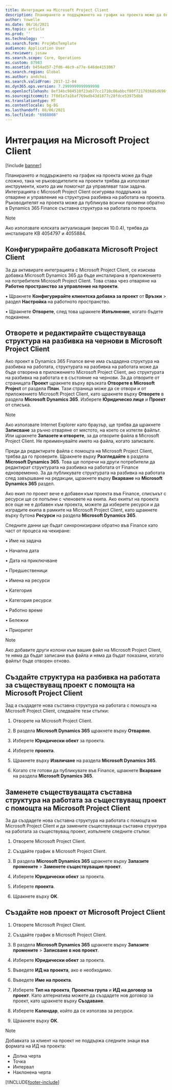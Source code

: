 ```yaml
---
title: Интеграция на Microsoft Project Client
description: Планирането и поддържането на график на проекта може да бъде сложно, така че ръководителите на проекти трябва да използват инструменти, които да им помогнат да управляват тази задача. Интеграцията с Microsoft Project Client осигурява поддръжка за отваряне и управление на структурна разбивка на работата на проекта.
author: Yowelle
ms.date: 06/16/2021
ms.topic: article
ms.prod: ''
ms.technology: ''
ms.search.form: ProjWbsTemplate
audience: Application User
ms.reviewer: josaw
ms.search.scope: Core, Operations
ms.custom: 87983
ms.assetid: b454ad57-2fd6-46c9-a77e-646de4153067
ms.search.region: Global
ms.author: andchoi
ms.search.validFrom: 2017-12-04
ms.dyn365.ops.version: 7.2999999999999998
ms.openlocfilehash: 8ef34bc984510f23ab77cc1710c06abbcf80f721703685d696fea28eeaddd732
ms.sourcegitcommit: 7f8d1e7a16af769adb43d1877c28fdce53975db8
ms.translationtype: MT
ms.contentlocale: bg-BG
ms.lasthandoff: 08/06/2021
ms.locfileid: "6988008"
---
```

# <a name="microsoft-project-client-integration"></a>Интеграция на Microsoft Project Client

[!include [banner](../includes/banner.md)]

Планирането и поддържането на график на проекта може да бъде сложно, така че ръководителите на проекти трябва да използват инструменти, които да им помогнат да управляват тази задача. Интеграцията с Microsoft Project Client осигурява поддръжка за отваряне и управление на структурна разбивка на работата на проекта. Ръководителят на проекта може да публикува всички промени обратно в Dynamics 365 Finance съставна структура на работата по проекта.

> [!NOTE]
> Ако използвате юлската актуализация (версия 10.0.4), трябва да инсталирате KB 4054797 и 4055884.

## <a name="configure-the-microsoft-project-client-add-in"></a>Конфигурирайте добавката Microsoft Project Client
За да активирате интеграцията с Microsoft Project Client, се изисква добавка Microsoft Dynamics 365 да бъде инсталирана в приложението на потребителя Microsoft Project Client. Това става чрез отваряне на **Работно пространство за управление на проекти**.

• Щракнете **Конфигурирайте клиентска добавка за проект** от **Връзки** > раздел **Настройка** на работното пространство.

• Щракнете **Отворете**, след това щракнете **Изпълнение**, когато бъдете подканени.

## <a name="open-and-edit-an-existing-draft-work-breakdown-structure-in-microsoft-project-client"></a>Отворете и редактирайте съществуваща структура на разбивка на чернови в Microsoft Project Client
Ако проект в Dynamics 365 Finance вече има създадена структура на разбивка на работата, структурата на разбивка на работата може да бъде отворена в приложението Microsoft Project Client, ако структурата на разбивка на работата е в състояние на чернови. За да отворите от страницата **Проект** щракнете върху връзката **Отворете в Microsoft Project** от раздела **План**. Тази страница може да се отвори и от приложението Microsoft Project Client, като щракнете върху **Отворете** в раздела **Microsoft Dynamics 365**. Изберете **Юридическо лице** и **Проект** от списъка.

> [!NOTE]
> Ако използвате Internet Explorer като браузър, ще трябва да щракнете **Записване** за ръчно отваряне от мястото, на което се изтегля файлът. Или щракнете **Запазете и отворете**, за да отворите файла в Microsoft Project Client. Не преименувайте името на файла, когато записвате.

Преди да редактирате файла с помощта на Microsoft Project Client, трябва да го проверите. Щракнете върху **Разгледайте** в раздела **Microsoft Dynamics 365**. Това ще попречи на други потребители да редактират структурата на разбивка на работата от Finance едновременно. За да публикувате структурата на разбивка на работата след завършване на редакции, щракнете върху **Вкарване** на **Microsoft Dynamics 365** раздел.

Ако екип по проект вече е добавен към проекта във Finance, списъкът с ресурси ще се попълни с членовете на екипа. Ако екипът на проекта все още не е добавен към проекта, можете да изберете ресурси и да изградите екипа в рамките на Microsoft Project Client, като щракнете върху бутона **Ресурси** на раздела **Microsoft Dynamics 365**. 

Следните данни ще бъдат синхронизирани обратно във Finance като част от процеса на чекиране:

•   Име на задача

•   Начална дата

•   Дата на приключване

•   Предшественици

•   Имена на ресурси

•   Категория

•   Категория ресурси

•   Работно време

•   Бележки

•   Приоритет

> [!NOTE]
> Ако добавите други колони към вашия файл на Microsoft Project Client, те няма да бъдат записани във файла и няма да бъдат показани, когато файлът бъде отворен отново.

## <a name="create-the-work-breakdown-structure-for-an-existing-project-using-microsoft-project-client"></a>Създайте структура на разбивка на работата за съществуващ проект с помощта на Microsoft Project Client
Зад а създадете нова съставна структура на работата с помощта на Microsoft Project Client, следвайте тези стъпки:


1.  Отворете на Microsoft Project Client.

2.  В раздела **Microsoft Dynamics 365** щракнете върху **Отваряне**.

3.  Изберете **Юридически обект** за проекта.

4.  Изберете **проекта**.

5.  Щракнете върху **Извличане** на раздела **Microsoft Dynamics 365**.

6.  Когато сте готови да публикувате във Finance, щракнете **Вкарване** на раздела **Microsoft Dynamics 365**.

## <a name="replace-the-existing-work-breakdown-structure-for-an-existing-project-using-microsoft-project-client"></a>Заменете съществуващата съставна структура на работата за съществуващ проект с помощта на Microsoft Project Client
За да създадете нова съставна структура на работата с помощта на Microsoft Project Client и да замените съществуваща съставна структура на работата за съществуващ проект, изпълнете следните стъпки:

1.  Отворете Microsoft Project Client.

2.  Създайте график в Microsoft Project Client.

3.  В раздела **Microsoft Dynamics 365** щракнете върху **Запазите промените** > **Заменете съществуващия проект**.

4.  Изберете **Юридически обект** за проекта.

5.  Изберете **проекта**.

6.  Щракнете върху **OK**.

## <a name="create-a-new-project-from-within-microsoft-project-client"></a>Създайте нов проект от Microsoft Project Client


1.  Отворете Microsoft Project Client.

2.  Създайте график в Microsoft Project Client.

3.  В раздела **Microsoft Dynamics 365** щракнете върху **Запазите промените** > **Записване в нов проект**.

4.  Изберете **Юридически обект** за проекта.

5.  Въведете **ИД на проекта**, ако е необходимо.

6.  Въведете **Име на проекта**.

7.  Изберете **Тип на проекта**, **Проектна група** и **ИД на договор за проект**. Като алтернатива можете да създадете нов договор за проект, като щракнете върху **Създаване**.

8.  Изберете **Календар**, който да се използва за ресурси.

11. Щракнете върху **OK**.

> [!NOTE]
> Добавката за клиент на проект не поддържа следните знаци във формата на ИД на проекта:
> 
>   - Долна черта
>   - Точка
>   - Интервал
>   - Наклонена черта

[!INCLUDE[footer-include](../includes/footer-banner.md)]
